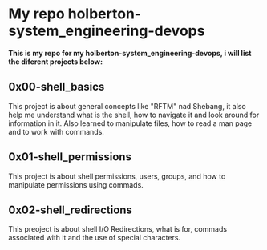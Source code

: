 # My repo holberton-system_engineering-devops #

**This is my repo for my holberton-system_engineering-devops, i will list the diferent projects below:**

## 0x00-shell_basics ##

This project is about general concepts like "RFTM" nad Shebang, it also help me understand what is the shell, how to navigate it and look around for information in it. Also learned to manipulate files, how to read a man page and to work with commands.

## 0x01-shell_permissions ##

This project is about shell permissions, users, groups, and how to manipulate permissions using commads.

## 0x02-shell_redirections ##

This preoject is about shell I/O Redirections, what is for, commads associated with it and the use of special characters.
